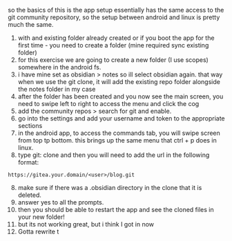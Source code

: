 so the basics of this is the app setup essentially has the same access to the git community repository, so the setup between android and linux is pretty much the same.  
1. with and existing folder already created or if you boot the app for the first time - you need to create a folder (mine required sync existing folder)
2. for this exercise we are going to create a new folder (I use scopes) somewhere in the android fs.
3. i have mine set as obsidian > notes so ill select obsidian again.  that way when we use the git clone, it will add the existing repo folder alongside the notes folder in my case
4. after the folder has been created and you now see the main screen, you need to swipe left to right to access the menu and click the cog
5. add the community repos > search for git and enable.
6. go into the settings and add your  username and token to the appropriate sections
7. in the android app, to access the commands tab, you will swipe screen from top tp bottom.  this brings up the same menu that ctrl + p does in linux.
8. type git: clone and then you will need to add the url in the following format:
```
https://gitea.your.domain/<user>/blog.git
```
8. make sure if there was a .obsidian directory in the clone that it is deleted.
9. answer yes to all the prompts.
10. then you should be able to restart the app and see the cloned files in your new folder!
11. but its not working great, but i think I got in now
12. Gotta rewrite t

